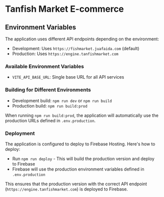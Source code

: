 # Tanfish Market E-commerce

## Environment Variables

The application uses different API endpoints depending on the environment:

- Development: Uses `https://fishmarket.juafaida.com` (default)
- Production: Uses `https://engine.tanfishmarket.com`

### Available Environment Variables

- `VITE_API_BASE_URL`: Single base URL for all API services

### Building for Different Environments

- Development build: `npm run dev` or `npm run build`
- Production build: `npm run build:prod`

When running `npm run build:prod`, the application will automatically use the production URLs defined in `.env.production`.

### Deployment

The application is configured to deploy to Firebase Hosting. Here's how to deploy:

- Run `npm run deploy` - This will build the production version and deploy to Firebase
- Firebase will use the production environment variables defined in `.env.production`

This ensures that the production version with the correct API endpoint (`https://engine.tanfishmarket.com`) is deployed to Firebase.
